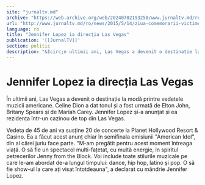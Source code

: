 ```yaml
---
site: "jurnaltv.md"
archive: "https://web.archive.org/web/20240702193250/www.jurnaltv.md/ro/news/2015/5/14/ziua-comemorarii-victimelor-hiv-sida10122013/"
url: "http://www.jurnaltv.md/ro/news/2015/5/14/ziua-comemorarii-victimelor-hiv-sida10122013/"
language: ro
title: "Jennifer Lopez ia direcția Las Vegas"
publication: '[[JurnalTV]]'
section: politic
description: "&Icirc;n ultimii ani, Las Vegas a devenit o destinație la modă printre vedetele muzicii americane. Celine Dion a dat tonul și a fost urmată de Elton..."
---
```


# Jennifer Lopez ia direcția Las Vegas

În ultimii ani, Las Vegas a devenit o destinație la modă printre vedetele muzicii americane. Celine Dion a dat tonul și a fost urmată de Elton John, Britany Spears și de Mariah Carey. Jennifer Lopez și-a anunțat și ea rezidența într-un cazinou de top din Las Vegas.

Vedeta de 45 de ani va susține 20 de concerte la Planet Hollywood Resort & Casino. Ea a făcut acest anunț chiar în semifinala emisiunii "American Idol", din al cărei juriu face parte. "M-am pregătit pentru acest moment întreaga viață. O să fie un spectacol multi-fațetat, cu multă energie, în spiritul petrecerilor Jenny from the Block. Voi include toate stilurile muzicale pe care le-am abordat de-a lungul timpului: dance, hip hop, latino și pop. O să fie show-ul la care ați visat întotdeauna", a declarat cu mândrie Jennifer Lopez.